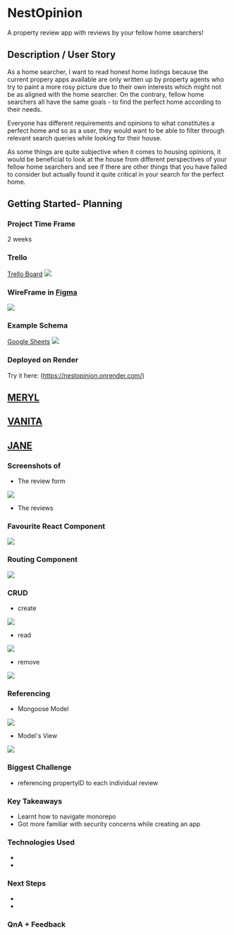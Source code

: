 # NestOpinion
A property review app with reviews by your fellow home searchers!

## Description / User Story
As a home searcher, I want to read honest home listings because the current propery apps available are only written up by property agents who try to paint a more rosy picture due to their own interests which might not be as aligned with the home searcher. On the contrary, fellow home searchers all have the same goals - to find the perfect home according to their needs.

Everyone has different requirements and opinions to what constitutes a perfect home and so as a user, they would want to be able to filter through relevant search queries while looking for their house.

As some things are quite subjective when it comes to housing opinions, it would be beneficial to look at the house from different perspectives of your fellow home searchers and see if there are other things that you have failed to consider but actually found it quite critical in your search for the perfect home.

## Getting Started- Planning

### Project Time Frame
2 weeks

### Trello
[Trello Board](https://trello.com/b/nMGA0Eyq/ga-sei-project-3)
<img src="screenshots/trello.png">

### WireFrame in [Figma](https://www.figma.com/board/tnVfWKHcX4gzCulPPkbyaR/Project-3?node-id=0%3A1&t=IE89gLKHWpSDTkl7-1) 
<img src="screenshots/wireframe.png">

### Example Schema
[Google Sheets](https://docs.google.com/spreadsheets/d/1En5AYS5Jb8o0fZvBJPKw_9DJl8ueUhnMdwmN__04wTc/edit?usp=sharing)
<img src="screenshots/exampleSchema.png">

### Deployed on Render
Try it here: (https://nestopinion.onrender.com/)

## [MERYL](https://github.com/Merylcheng)


## [VANITA](https://github.com/vanitaar)


## [JANE](https://github.com/Janethq)

### Screenshots of
- The review form
<img src="screenshots/reviewForm.png">

- The reviews

### Favourite React Component
<img src="screenshots/reviewDetailsComponent.png">

### Routing Component
<img src="screenshots/routing.png">

### CRUD
- create
<img src="screenshots/create.png">

- read
<img src="screenshots/read.png">

- remove
<img src="screenshots/delete.png">

### Referencing
- Mongoose Model
<img src="screenshots/referencingmodel.png">

- Model's View
<img src="screenshots/referencingreviewform.png">

### Biggest Challenge
- referencing propertyID to each individual review

### Key Takeaways
- Learnt how to navigate monorepo
- Got more familiar with security concerns while creating an app

### Technologies Used
-
-

### Next Steps
-
-

### QnA + Feedback